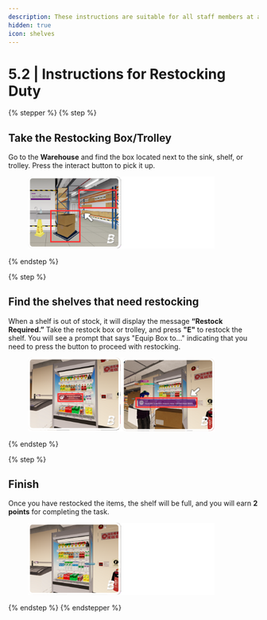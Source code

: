```yaml
---
description: These instructions are suitable for all staff members at any rank.
hidden: true
icon: shelves
---
```


# 5.2 | Instructions for Restocking Duty

{% stepper %}
{% step %}
## Take the Restocking Box/Trolley

Go to the **Warehouse** and find the box located next to the sink, shelf, or trolley. Press the interact button to pick it up.

<div align="left"><figure><img src="../../.gitbook/assets/R01.png" alt="" width="375"><figcaption></figcaption></figure></div>
{% endstep %}

{% step %}
## Find the shelves that need restocking

When a shelf is out of stock, it will display the message **“Restock Required.”** Take the restock box or trolley, and press **"E"** to restock the shelf. You will see a prompt that says "Equip Box to..." indicating that you need to press the button to proceed with restocking.

<div align="left"><figure><img src="../../.gitbook/assets/R02.png" alt="" width="375"><figcaption></figcaption></figure></div>
{% endstep %}

{% step %}
## Finish

Once you have restocked the items, the shelf will be full, and you will earn **2 points** for completing the task.

<div align="left"><figure><img src="../../.gitbook/assets/R03.png" alt="" width="375"><figcaption></figcaption></figure></div>
{% endstep %}
{% endstepper %}
